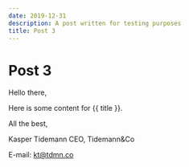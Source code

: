 ```yaml
---
date: 2019-12-31
description: A post written for testing purposes
title: Post 3
---
```


# Post 3

Hello there,

Here is some content for {{ title }}.

All the best,

Kasper Tidemann
CEO, Tidemann&Co

E-mail: [kt@tdmn.co](kt@tdmn.co)